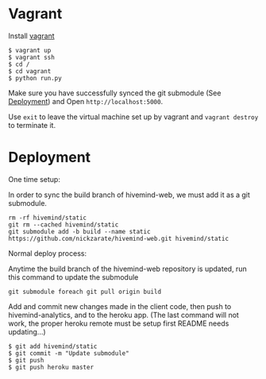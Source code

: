 # Vagrant

Install [vagrant](https://www.vagrantup.com/)
```
$ vagrant up
$ vagrant ssh
$ cd /
$ cd vagrant
$ python run.py
```
Make sure you have successfully synced the git submodule (See [Deployment](https://github.com/nickzarate/hivemind-analytics#deployment)) and Open `http://localhost:5000`.

Use `exit` to leave the virtual machine set up by vagrant and `vagrant destroy` to terminate it.

# Deployment

One time setup:

In order to sync the build branch of hivemind-web, we must add it as a git submodule.
```
rm -rf hivemind/static
git rm --cached hivemind/static
git submodule add -b build --name static https://github.com/nickzarate/hivemind-web.git hivemind/static
```

Normal deploy process:

Anytime the build branch of the hivemind-web repository is updated, run this command to update the submodule
```
git submodule foreach git pull origin build
```

Add and commit new changes made in the client code, then push to hivemind-analytics, and to the heroku app.
(The last command will not work, the proper heroku remote must be setup first README needs updating...)

```
$ git add hivemind/static
$ git commit -m "Update submodule"
$ git push
$ git push heroku master
```
